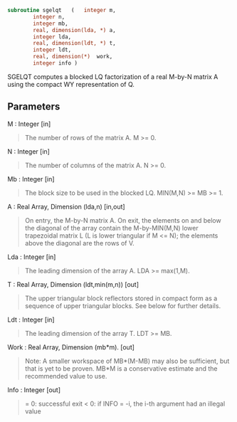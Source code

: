 ```fortran
subroutine sgelqt	(	integer	m,
		integer	n,
		integer	mb,
		real, dimension(lda, *)	a,
		integer	lda,
		real, dimension(ldt, *)	t,
		integer	ldt,
		real, dimension(*)	work,
		integer	info )
```

 SGELQT computes a blocked LQ factorization of a real M-by-N matrix A
 using the compact WY representation of Q.

## Parameters
M : Integer [in]
> The number of rows of the matrix A.  M >= 0.

N : Integer [in]
> The number of columns of the matrix A.  N >= 0.

Mb : Integer [in]
> The block size to be used in the blocked LQ.  MIN(M,N) >= MB >= 1.

A : Real Array, Dimension (lda,n) [in,out]
> On entry, the M-by-N matrix A.
> On exit, the elements on and below the diagonal of the array
> contain the M-by-MIN(M,N) lower trapezoidal matrix L (L is
> lower triangular if M <= N); the elements above the diagonal
> are the rows of V.

Lda : Integer [in]
> The leading dimension of the array A.  LDA >= max(1,M).

T : Real Array, Dimension (ldt,min(m,n)) [out]
> The upper triangular block reflectors stored in compact form
> as a sequence of upper triangular blocks.  See below
> for further details.

Ldt : Integer [in]
> The leading dimension of the array T.  LDT >= MB.

Work : Real Array, Dimension (mb*m). [out]
> Note: A smaller workspace of MB*(M-MB) may also be sufficient, but
> that is yet to be proven. MB*M is a conservative estimate and the
> recommended value to use.

Info : Integer [out]
> = 0:  successful exit
> < 0:  if INFO = -i, the i-th argument had an illegal value

